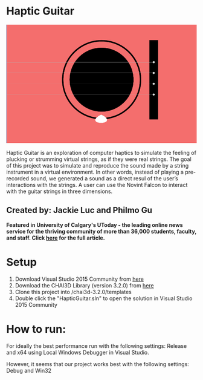 # Haptic Guitar

![Haptic Guitar](images/hapticguitar_final.png)

Haptic Guitar is an exploration of computer haptics to simulate the feeling of plucking or strumming virtual strings, as if they were real strings. The goal of this project was to simulate and reproduce the sound made by a string instrument in a virtual environment. In other words, instead of playing a pre-recorded sound, we generated a sound as a direct resul of the user’s interactions with the strings. A user can use the Novint Falcon to interact with the guitar strings in three dimensions. 

## Created by: Jackie Luc and Philmo Gu  

**Featured in University of Calgary's UToday - the leading online news service for the thriving community of more than 36,000 students, faculty, and staff. Click [here](http://ucalgary.ca/utoday/issue/2017-04-12/computer-science-showcase-invites-visitors-engage-their-senses-real-and-virtual) for the full article.**

# Setup

1. Download Visual Studio 2015 Community from [here](https://www.microsoft.com/en-us/download/details.aspx?id=48146 "Microsoft")  
2. Download the CHAI3D Library (version 3.2.0) from [here](http://www.chai3d.org/download/releases "CHAI3D")  
3. Clone this project into /chai3d-3.2.0/templates  
4. Double click the "HapticGuitar.sln" to open the solution in Visual Studio 2015 Community

# How to run:

For ideally the best performance run with the following settings: Release and x64 using Local Windows Debugger in Visual Studio.

However, it seems that our project works best with the following settings: Debug and Win32
